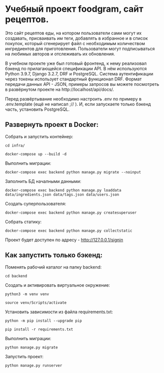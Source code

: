 # Учебный проект foodgram, сайт рецептов.

Это сайт рецептов еды, на котором пользователи сами могут их создавать, присваивать им теги,
добавлять в избранное и в список покупок, который сгенерирует файл с необходимым количеством ингредиентов для приготовления.
Пользователи могут подписываться на любимых авторов и отслеживать их обновления.

В учебном проекте уже был готовый фронтенд, к нему реализовал бэкенд по прилагающейся спецификации API.
В нём используются Python 3.9.7, Django 3.2.7, DRF и PostgreSQL.  Cистема аутентификации через токены использует стандартный функционал DRF.
Формат передачи данных API - JSON, примеры запросов вы можете посмотреть в развёрнутом проекте на http://localhost/api/docs/.

Перед развёртывание необходимо настроить .env по примеру в .env.template (ещё не написал ;// ).
И, если запускаете только бэкенд часть, установить PostgreSQL.

## Развернуть проект в Docker:

Собрать и запустить контейнер:

```
cd infra/

docker-compose up --build -d
```

Выполнить миграции:

```
docker-compose exec backend python manage.py migrate --noinput
```

Заполнить БД началными данными:

```
docker-compose exec backend python manage.py loaddata data/ingredients.json data/tags.json data/users.json
```

Создать суперпользователя:

```
docker-compose exec backend python manage.py createsuperuser
```

Собрать статику:

```
docker-compose exec backend python manage.py collectstatic
```

Проект будет доступен по адресу - http://127.0.0.1/signin

## Как запустить только бэкенд:

Поменять рабочий каталог на папку backend:

```
cd backend
```

Создать и активировать виртуальное окружение:

```
python3 -m venv venv
```

```
source venv/Scripts/activate
```

Установить зависимости из файла requirements.txt:

```
python -m pip install --upgrade pip
```

```
pip install -r requirements.txt
```

Выполнить миграции:

```
python manage.py migrate
```

Запустить проект:

```
python manage.py runserver
```
